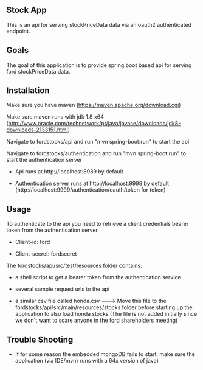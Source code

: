 ## Stock App

This is an api for serving stockPriceData data via an oauth2 authenticated endpoint.

## Goals

The goal of this application is to provide spring boot based api for serving ford stockPriceData data.

## Installation
Make sure you have maven (https://maven.apache.org/download.cgi)

Make sure maven runs with jdk 1.8 x64 (http://www.oracle.com/technetwork/pt/java/javase/downloads/jdk8-downloads-2133151.html)

Navigate to fordstocks/api and run "mvn spring-boot:run" to start the api

Navigate to fordstocks/authentication and run "mvn spring-boot:run" to start the authentication server

- Api runs at http://localhost:8989 by default

- Authentication server runs at http://localhost:9999 by default (http://localhost:9999/authentication/oauth/token for token)

## Usage

To authenticate to the api you need to retrieve a client credentials bearer token from the authentication server

- Client-id: ford 

- Client-secret: fordsecret

The fordstocks/api/src/test/resources folder contains:

 - a shell script to get a bearer token from the authentication service
 
 - several sample request urls to the api
 
 - a similar csv file called honda.csv ---> Move this file to the fordstocks/api/src/main/resources/stocks folder before starting up the application to also load honda stocks
 (The file is not added initially since we don't want to scare anyone in the ford shareholders meeting)

## Trouble Shooting
- If for some reason the embedded mongoDB fails to start, make sure the application (via IDE/mvn) runs with a 64x version of java)
